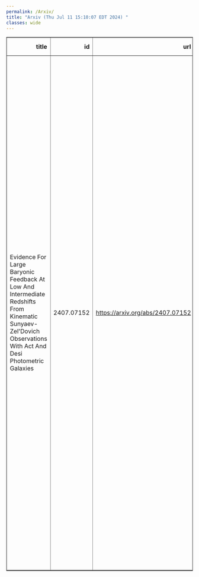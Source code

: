 ```yaml
---
permalink: /Arxiv/
title: "Arxiv (Thu Jul 11 15:10:07 EDT 2024) "
classes: wide
---
```

<table border="1" class="dataframe">
  <thead>
    <tr style="text-align: right;">
      <th>title</th>
      <th>id</th>
      <th>url</th>
      <th>authors</th>
      <th>Local Authors</th>
    </tr>
  </thead>
  <tbody>
    <tr>
      <td>Evidence For Large Baryonic Feedback At Low And Intermediate Redshifts   From Kinematic Sunyaev-Zel'Dovich Observations With Act And Desi Photometric   Galaxies</td>
      <td>2407.07152</td>
      <td><a href="https://arxiv.org/abs/2407.07152" target="_blank">https://arxiv.org/abs/2407.07152</a></td>
      <td>B. Hadzhiyska, S. Ferraro, B. Ried Guachalla, E. Schaan, J. Aguilar, N. Battaglia, J. R. Bond, D. Brooks, E. Calabrese, S. K. Choi, T. Claybaugh, W. R. Coulton, K. Dawson, M. Devlin, B. Dey, P. Doel, A. J. Duivenvoorden, J. Dunkley, G. S. Farren, A. Font-Ribera, J. E. Forero-Romero, P. A. Gallardo, E. Gaztañaga, S. Gontcho Gontcho, M. Gralla, L. Le Guillou, G. Gutierrez, J. Guy, J. C. Hill, R. Hložek, K. Honscheid, S. Juneau, T. Kisner, A. Kremin, M. Landriau, R. H. Liu, T. Louis, N. Maccrann, A. De Macorra, M. Madhavacheril, M. Manera, A. Meisner, R. Miquel, K. Moodley, J. Moustakas, T. Mroczkowski, S. Naess, J. Newman, M. D. Niemack, G. Niz, L. Page, N. Palanque-Delabrouille, B. Partridge, W. J. Percival, F. Prada, F. J. Qu, G. Rossi, E. Sanchez, D. Schlegel, M. Schubnell, N. Sehgal, H. Seo, C. Sifón, D. Spergel, D. Sprayberry, S. Staggs, G. Tarlé, C. Vargas, E. M. Vavagiakis, B. A. Weaver, E. J. Wollack, R. Zhou, H. Zou</td>
      <td>Klaus Honscheid</td>
    </tr>
  </tbody>
</table>